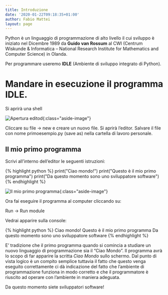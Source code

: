 ```yaml
---
title: Introduzione
date: '2020-01-22T09:18:35+01:00'
author: Fabio Mattei
layout: page
---
```


Python è un linguaggio di programmazione di alto livello il cui sviluppo è iniziato nel Dicembre 1989 da **Guido van Rossum** al CWI (Centrum Wiskunde &amp; Informatica – National Research Institute for Mathematics and Computer Science) in Olanda.

Per programmare useremo **IDLE** (Ambiente di sviluppo integrato di Python).

# Mandare in esecuzione il programma IDLE. 

Si aprirà una shell

![Apertura editod](/informaticainsieme/images/python/introduzione/console.jpg){:class="aside-image"}

Cliccare su file → new e creare un nuovo file. Si aprirà l’editor. Salvare il file con nome primoesempio.py (save as) nella cartella di lavoro personale.

## Il mio primo programma

Scrivi all’interno dell’editor le seguenti istruzioni:

{% highlight python %}
print("Ciao mondo!")
print("Questo è il mio primo programma")
print("Da questo momento sono uno sviluppatore software")
{% endhighlight %}

![Il mio primo programma](/informaticainsieme/images/python/introduzione/console2.png){:class="aside-image"}

Ora fai eseguire il programma al computer cliccando su:

Run -&gt; Run module

Vedrai apparire sulla console:

{% highlight python %}
Ciao mondo!
Questo è il mio primo programma
Da questo momento sono uno sviluppatore software
{% endhighlight %}

E’ tradizione che il primo programma quando si comincia a studiare un nuovo linguaggio di programmazione sia il “Ciao Mondo”. Il programma avrà lo scopo di far apparire la scritta *Ciao Mondo* sullo schermo. Dal punto di vista logico è un compito semplice tuttavia il fatto che questo venga eseguito correttamente ci dà indicazione del fatto che l’ambiente di programmazione funziona in modo corretto e che il programmatore è riuscito ad operare con l’ambiente in maniera adeguata.

Da questo momento siete sviluppatori software!